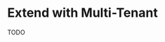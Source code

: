 # Extend with Multi-Tenant

TODO

<!--
https://github.com/nextauthjs/next-auth/issues/600
https://github.com/nextauthjs/next-auth/issues/6881
-->
